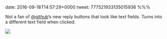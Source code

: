 date: 2016-09-18T14:57:29+0000
tweet: 777521933135015936
%%%

Not a fan of [@github](https://twitter.com/github)’s new reply buttons that look like text fields. Turns into a different text field when clicked.

![](CspQE9LXgAEqRpC.jpg)

